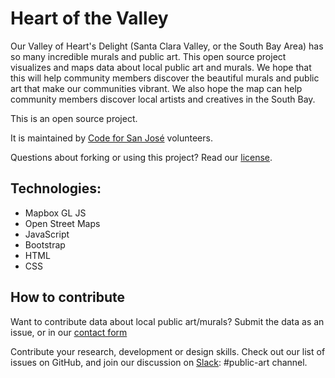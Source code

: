 # Heart of the Valley
Our Valley of Heart's Delight (Santa Clara Valley, or the South Bay Area) has so many incredible murals and public art. This open source project visualizes and maps data about local public art and murals. We hope that this will help community members discover the beautiful murals and public art that make our communities vibrant. We also hope the map can help community members discover local artists and creatives in the South Bay.

This is an open source project.

It is maintained by [Code for San José](http://codeforsanjose.com) volunteers.

Questions about forking or using this project? Read our [license](https://github.com/codeforsanjose/heartofthevalley/blob/master/license).

## Technologies:
- Mapbox GL JS
- Open Street Maps
- JavaScript
- Bootstrap
- HTML
- CSS

## How to contribute
Want to contribute data about local public art/murals? Submit the data as an issue, or in our [contact form](http://www.codeforsanjose.com/heartofthevalley/about.html)

Contribute your research, development or design skills. Check out our list of issues on GitHub, and join our discussion on [Slack](https://slackin-c4sj.herokuapp.com/): #public-art channel.
